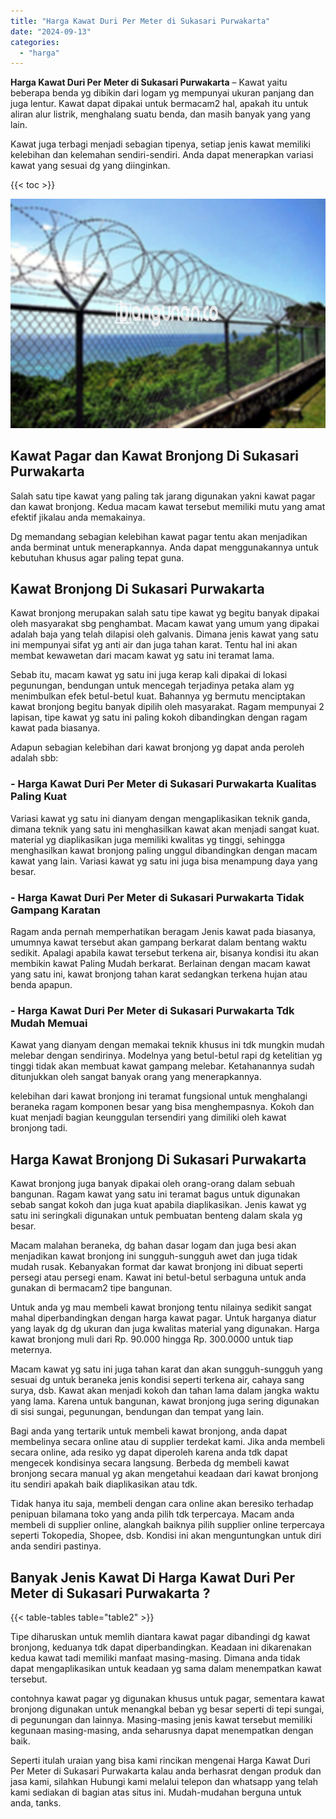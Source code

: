 ```yaml
---
title: "Harga Kawat Duri Per Meter di Sukasari Purwakarta"
date: "2024-09-13"
categories: 
  - "harga"
---
```


**Harga Kawat Duri Per Meter di Sukasari Purwakarta** – Kawat yaitu beberapa benda yg dibikin dari logam yg mempunyai ukuran panjang dan juga lentur. Kawat dapat dipakai untuk bermacam2 hal, apakah itu untuk aliran alur listrik, menghalang suatu benda, dan masih banyak yang yang lain.

Kawat juga terbagi menjadi sebagian tipenya, setiap jenis kawat memiliki kelebihan dan kelemahan sendiri-sendiri. Anda dapat menerapkan variasi kawat yang sesuai dg yang diinginkan.

{{< toc >}}

![Harga Kawat Duri Per Meter di Sukasari Purwakarta](/images/jual-kawat-murah46.png)

## Kawat Pagar dan Kawat Bronjong Di Sukasari Purwakarta

Salah satu tipe kawat yang paling tak jarang digunakan yakni kawat pagar dan kawat bronjong. Kedua macam kawat tersebut memiliki mutu yang amat efektif jikalau anda memakainya.

Dg memandang sebagian kelebihan kawat pagar tentu akan menjadikan anda berminat untuk menerapkannya. Anda dapat menggunakannya untuk kebutuhan khusus agar paling tepat guna.

## Kawat Bronjong Di Sukasari Purwakarta

Kawat bronjong merupakan salah satu tipe kawat yg begitu banyak dipakai oleh masyarakat sbg penghambat. Macam kawat yang umum yang dipakai adalah baja yang telah dilapisi oleh galvanis. Dimana jenis kawat yang satu ini mempunyai sifat yg anti air dan juga tahan karat. Tentu hal ini akan membat kewawetan dari macam kawat yg satu ini teramat lama.

Sebab itu, macam kawat yg satu ini juga kerap kali dipakai di lokasi pegunungan, bendungan untuk mencegah terjadinya petaka alam yg menimbulkan efek betul-betul kuat. Bahannya yg bermutu menciptakan kawat bronjong begitu banyak dipilih oleh masyarakat. Ragam mempunyai 2 lapisan, tipe kawat yg satu ini paling kokoh dibandingkan dengan ragam kawat pada biasanya.

Adapun sebagian kelebihan dari kawat bronjong yg dapat anda peroleh adalah sbb:

### \- Harga Kawat Duri Per Meter di Sukasari Purwakarta Kualitas Paling Kuat

Variasi kawat yg satu ini dianyam dengan mengaplikasikan teknik ganda, dimana teknik yang satu ini menghasilkan kawat akan menjadi sangat kuat. material yg diaplikasikan juga memiliki kwalitas yg tinggi, sehingga menghasilkan kawat bronjong paling unggul dibandingkan dengan macam kawat yang lain. Variasi kawat yg satu ini juga bisa menampung daya yang besar.

### \- Harga Kawat Duri Per Meter di Sukasari Purwakarta Tidak Gampang Karatan

Ragam anda pernah memperhatikan beragam Jenis kawat pada biasanya, umumnya kawat tersebut akan gampang berkarat dalam bentang waktu sedikit. Apalagi apabila kawat tersebut terkena air, bisanya kondisi itu akan membikin kawat Paling Mudah berkarat. Berlainan dengan macam kawat yang satu ini, kawat bronjong tahan karat sedangkan terkena hujan atau benda apapun.

### \- Harga Kawat Duri Per Meter di Sukasari Purwakarta Tdk Mudah Memuai

Kawat yang dianyam dengan memakai teknik khusus ini tdk mungkin mudah melebar dengan sendirinya. Modelnya yang betul-betul rapi dg ketelitian yg tinggi tidak akan membuat kawat gampang melebar. Ketahanannya sudah ditunjukkan oleh sangat banyak orang yang menerapkannya.

kelebihan dari kawat bronjong ini teramat fungsional untuk menghalangi beraneka ragam komponen besar yang bisa menghempasnya. Kokoh dan kuat menjadi bagian keunggulan tersendiri yang dimiliki oleh kawat bronjong tadi.

## Harga Kawat Bronjong Di Sukasari Purwakarta

Kawat bronjong juga banyak dipakai oleh orang-orang dalam sebuah bangunan. Ragam kawat yang satu ini teramat bagus untuk digunakan sebab sangat kokoh dan juga kuat apabila diaplikasikan. Jenis kawat yg satu ini seringkali digunakan untuk pembuatan benteng dalam skala yg besar.

Macam malahan beraneka, dg bahan dasar logam dan juga besi akan menjadikan kawat bronjong ini sungguh-sungguh awet dan juga tidak mudah rusak. Kebanyakan format dar kawat bronjong ini dibuat seperti persegi atau persegi enam. Kawat ini betul-betul serbaguna untuk anda gunakan di bermacam2 tipe bangunan.

Untuk anda yg mau membeli kawat bronjong tentu nilainya sedikit sangat mahal diperbandingkan dengan harga kawat pagar. Untuk harganya diatur yang layak dg dg ukuran dan juga kwalitas material yang digunakan. Harga kawat bronjong muli dari Rp. 90.000 hingga Rp. 300.0000 untuk tiap meternya.

Macam kawat yg satu ini juga tahan karat dan akan sungguh-sungguh yang sesuai dg untuk beraneka jenis kondisi seperti terkena air, cahaya sang surya, dsb. Kawat akan menjadi kokoh dan tahan lama dalam jangka waktu yang lama. Karena untuk bangunan, kawat bronjong juga sering digunakan di sisi sungai, pegunungan, bendungan dan tempat yang lain.

Bagi anda yang tertarik untuk membeli kawat bronjong, anda dapat membelinya secara online atau di supplier terdekat kami. Jika anda membeli secara online, ada resiko yg dapat diperoleh karena anda tdk dapat mengecek kondisinya secara langsung. Berbeda dg membeli kawat bronjong secara manual yg akan mengetahui keadaan dari kawat bronjong itu sendiri apakah baik diaplikasikan atau tdk.

Tidak hanya itu saja, membeli dengan cara online akan beresiko terhadap penipuan bilamana toko yang anda pilih tdk terpercaya. Macam anda membeli di supplier online, alangkah baiknya pilih supplier online terpercaya seperti Tokopedia, Shopee, dsb. Kondisi ini akan menguntungkan untuk diri anda sendiri pastinya.

## Banyak Jenis Kawat Di Harga Kawat Duri Per Meter di Sukasari Purwakarta ?

{{< table-tables table="table2" >}}

Tipe diharuskan untuk memlih diantara kawat pagar dibandingi dg kawat bronjong, keduanya tdk dapat diperbandingkan. Keadaan ini dikarenakan kedua kawat tadi memiliki manfaat masing-masing. Dimana anda tidak dapat mengaplikasikan untuk keadaan yg sama dalam menempatkan kawat tersebut.

contohnya kawat pagar yg digunakan khusus untuk pagar, sementara kawat bronjong digunakan untuk menangkal beban yg besar seperti di tepi sungai, di pegunungan dan lainnya. Masing-masing jenis kawat tersebut memiliki kegunaan masing-masing, anda seharusnya dapat menempatkan dengan baik.

Seperti itulah uraian yang bisa kami rincikan mengenai Harga Kawat Duri Per Meter di Sukasari Purwakarta kalau anda berhasrat dengan produk dan jasa kami, silahkan Hubungi kami melalui telepon dan whatsapp yang telah kami sediakan di bagian atas situs ini. Mudah-mudahan berguna untuk anda, tanks.
